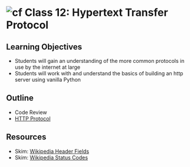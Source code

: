 # ![cf](http://i.imgur.com/7v5ASc8.png) Class 12: Hypertext Transfer Protocol

## Learning Objectives

- Students will gain an understanding of the more common protocols in use by the internet at large
- Students will work with and understand the basics of building an http server using vanilla Python

## Outline

- Code Review
- [HTTP Protocol]

<!-- links -->
[HTTP Protocol]: ./notes/http.md

## Resources

- Skim: [Wikipedia Header Fields](https://en.wikipedia.org/wiki/List_of_HTTP_header_fields#Request_fields)
- Skim: [Wikipedia Status Codes](https://en.wikipedia.org/wiki/List_of_HTTP_status_codes)
